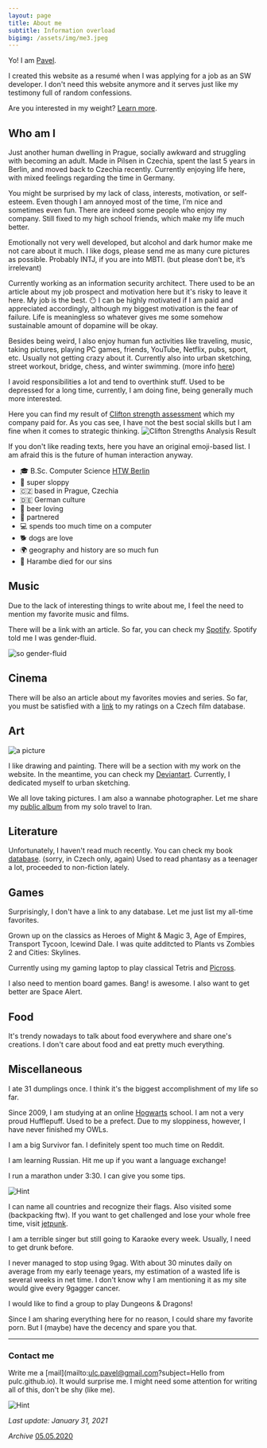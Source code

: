 ```yaml
---
layout: page
title: About me
subtitle: Information overload
bigimg: /assets/img/me3.jpeg	
---
```


Yo! I am [Pavel](https://en.wiktionary.org/wiki/Pavel).
 
I created this website as a resumé when I was applying for a job as an SW developer. I don't need this website anymore and it serves just like my testimony full of random confessions.

Are you interested in my weight? [Learn more](https://pulc.github.io/2020-05-02-my-weight/).
 
## Who am I
 
Just another human dwelling in Prague, socially awkward and struggling with becoming an adult. Made in Pilsen in Czechia, spent the last 5 years in Berlin, and moved back to Czechia recently. Currently enjoying life here, with mixed feelings regarding the time in Germany.

You might be surprised by my lack of class, interests, motivation, or self-esteem. Even though I am annoyed most of the time, I’m nice and sometimes even fun. There are indeed some people who enjoy my company. Still fixed to my high school friends, which make my life much better.

Emotionally not very well developed, but alcohol and dark humor make me not care about it much. I like dogs, please send me as many cure pictures as possible.
Probably INTJ, if you are into MBTI. (but please don’t be, it’s irrelevant)

Currently working as an information security architect. There used to be an article about my job prospect and motivation here but it's risky to leave it here. My job is the best. 😶 I can be highly motivated if I am paid and appreciated accordingly, although my biggest motivation is the fear of failure. Life is meaningless so whatever gives me some somehow sustainable amount of dopamine will be okay.

Besides being weird, I also enjoy human fun activities like traveling, music, taking pictures, playing PC games, friends, YouTube, Netflix, pubs, sport, etc. Usually not getting crazy about it. Currently also into urban sketching, street workout, bridge, chess, and winter swimming.
 (more info [here](https://pulc.github.io/2021-01-30-new-hobbies/))
 
I avoid responsibilities a lot and tend to overthink stuff. Used to be depressed for a long time, currently, I am doing fine, being generally much more interested.

Here you can find my result of [Clifton strength assessment](https://www.gallup.com/cliftonstrengths/en/252137/home.aspx) which my company paid for. As you cas see, I have not the best social skills but I am fine when it comes to strategic thinking.
![Clifton Strengths Analysis Result](/assets/img/clifton.png)


If you don't like reading texts, here you have an original emoji-based list. I am afraid this is the future of human interaction anyway.

*   🎓 B.Sc. Computer Science  [HTW Berlin](https://imi-bachelor.htw-berlin.de/en/) 
*   🦥 super sloppy
*   🇨🇿 based in Prague, Czechia
*   🇩🇪 German culture
*   🍺 beer loving
*   🌈 partnered
*   💻 spends too much time on a computer
*   🐕 dogs are love
*   🌍 geography and history are so much fun
*   🦍 Harambe died for our sins


## Music

Due to the lack of interesting things to write about me, I feel the need to mention my favorite music and films.

There will be a link with an article. So far, you can check my [Spotify](https://open.spotify.com/playlist/5zgUin1sYKnlb27Z3SDg72?si=UVCtRG7VTOGsLHRxeRBuPQ). Spotify told me I was gender-fluid.

![so gender-fluid](/assets/img/music.png)

## Cinema

There will be also an article about my favorites movies and series. So far, you must be satisfied with a [link](https://www.csfd.cz/uzivatel/346166-pavelulc/hodnoceni/) to my ratings on a Czech film database.

## Art
![a picture](/assets/img/devart1.jpg)

I like drawing and painting. There will be a section with my work on the website. In the meantime, you can check my [Deviantart](https://www.deviantart.com/pavelulc/gallery). Currently, I dedicated myself to urban sketching.

We all love taking pictures. I am also a wannabe photographer. Let me share my [public album](https://goo.gl/photos/ts7oYheLEbxC66Za9) from my solo travel to Iran. 

##  Literature

Unfortunately, I haven't read much recently. You can check my book [database](https://www.databazeknih.cz/uzivatele/pavel-ulc-10432). (sorry, in Czech only, again)
Used to read phantasy as a teenager a lot, proceeded to non-fiction lately. 

##  Games

Surprisingly, I don't have a link to any database. Let me just list my all-time favorites. 

Grown up on the classics as Heroes of Might & Magic 3, Age of Empires, Transport Tycoon, Icewind Dale.
I was quite additcted to Plants vs Zombies 2 and Cities: Skylines.

Currently using my gaming laptop to play classical Tetris and [Picross](http://liouh.com/picross/).

I also need to mention board games. Bang! is awesome. I also want to get better are Space Alert.

##  Food

It's trendy nowadays to talk about food everywhere and share one's creations. I don't care about food and eat pretty much everything.

##  Miscellaneous

I ate 31 dumplings once. I think it's the biggest accomplishment of my life so far.

Since 2009, I am studying at an online [Hogwarts](https://www.hogwarts.cz) school. I am not a very proud Hufflepuff. Used to be a prefect. Due to my sloppiness, however, I have never finished my OWLs.

I am a big Survivor fan. I definitely spent too much time on Reddit.

I am learning Russian. Hit me up if you want a language exchange!

I run a marathon under 3:30. I can give you some tips.


![Hint](/assets/img/responsibilities.png)

I can name all countries and recognize their flags. Also visited some (backpacking ftw). If you want to get challenged and lose your whole free time, visit [jetpunk](https://www.jetpunk.com/users/pavelulc).

I am a terrible singer but still going to Karaoke every week. Usually, I need to get drunk before.

I never managed to stop using 9gag. With about 30 minutes daily on average from my early teenage years, my estimation of a wasted life is several weeks in net time. I don't know why I am mentioning it as my site would give every 9gagger cancer.

I would like to find a group to play Dungeons & Dragons! 

Since I am sharing everything here for no reason, I could share my favorite porn. But I (maybe) have the decency and spare you that.

-----------------------------

### Contact me

Write me a [mail](mailto:ulc.pavel@gmail.com?subject=Hello from pulc.github.io). It would surprise me. I might need some attention for writing all of this, don't be shy (like me).

![Hint](/assets/img/goingout.jpg)

*Last update: January 31, 2021*

*Archive*
[05.05.2020](https://pulc.github.io/aboutme2/)

